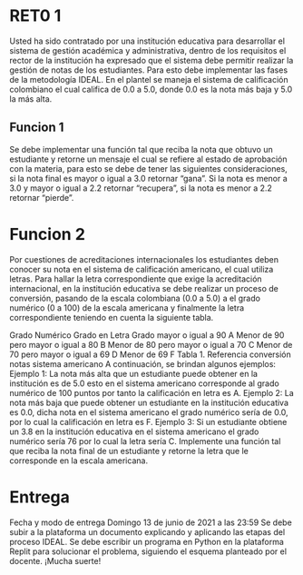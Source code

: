 
# RET0 1 

Usted ha sido contratado por una institución educativa para desarrollar el sistema de
gestión académica y administrativa, dentro de los requisitos el rector de la institución ha
expresado que el sistema debe permitir realizar la gestión de notas de los estudiantes. Para
esto debe implementar las fases de la metodología IDEAL.
En el plantel se maneja el sistema de calificación colombiano el cual califica de 0.0 a 5.0,
donde 0.0 es la nota más baja y 5.0 la más alta. 

## Funcion 1
Se debe implementar una función tal que
reciba la nota que obtuvo un estudiante y retorne un mensaje el cual se refiere al estado de
aprobación con la materia, para esto se debe de tener las siguientes consideraciones, si la
nota final es mayor o igual a 3.0 retornar “gana”. Si la nota es menor a 3.0 y mayor o igual
a 2.2 retornar “recupera”, si la nota es menor a 2.2 retornar “pierde”.

# Funcion 2

Por cuestiones de acreditaciones internacionales los estudiantes deben conocer su nota en
el sistema de calificación americano, el cual utiliza letras. Para hallar la letra
correspondiente que exige la acreditación internacional, en la institución educativa se debe
realizar un proceso de conversión, pasando de la escala colombiana (0.0 a 5.0) a el grado
numérico (0 a 100) de la escala americana y finalmente la letra correspondiente teniendo
en cuenta la siguiente tabla. 

Grado Numérico Grado en Letra
Grado mayor o igual a 90 A
Menor de 90 pero mayor o igual a 80 B
Menor de 80 pero mayor o igual a 70 C
Menor de 70 pero mayor o igual a 69 D
Menor de 69 F
Tabla 1. Referencia conversión notas sistema americano
A continuación, se brindan algunos ejemplos:
Ejemplo 1: La nota más alta que un estudiante puede obtener en la institución es de 5.0
esto en el sistema americano corresponde al grado numérico de 100 puntos por tanto la
calificación en letra es A.
Ejemplo 2: La nota más baja que puede obtener un estudiante en la institución educativa
es 0.0, dicha nota en el sistema americano el grado numérico sería de 0.0, por lo cual la
calificación en letra es F.
Ejemplo 3: Si un estudiante obtiene un 3.8 en la institución educativa en el sistema
americano el grado numérico sería 76 por lo cual la letra sería C.
Implemente una función tal que reciba la nota final de un estudiante y retorne la letra que
le corresponde en la escala americana.
# Entrega
Fecha y modo de entrega
Domingo 13 de junio de 2021 a las 23:59
Se debe subir a la plataforma un documento explicando y aplicando las etapas del proceso
IDEAL.
Se debe escribir un programa en Python en la plataforma Replit para solucionar el
problema, siguiendo el esquema planteado por el docente. ¡Mucha suerte!
